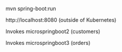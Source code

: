 mvn spring-boot:run

http://localhost:8080 (outside of Kubernetes)

Invokes microspringboot2 (customers)

Invokes microspringboot3 (orders)

